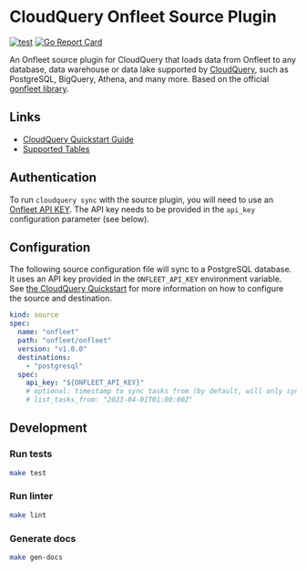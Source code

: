 # CloudQuery Onfleet Source Plugin

[![test](https://github.com/cloudquery/cq-source-onfleet/actions/workflows/test.yaml/badge.svg)](https://github.com/cloudquery/cq-source-onfleet/actions/workflows/test.yaml)
[![Go Report Card](https://goreportcard.com/badge/github.com/cloudquery/cq-source-onfleet)](https://goreportcard.com/report/github.com/cloudquery/cq-source-onfleet)

An Onfleet source plugin for CloudQuery that loads data from Onfleet to any database, data warehouse or data lake supported by [CloudQuery](https://www.cloudquery.io/), such as PostgreSQL, BigQuery, Athena, and many more. Based on the official [gonfleet library](https://github.com/onfleet/gonfleet/blob/main/LICENSE).

## Links

 - [CloudQuery Quickstart Guide](https://www.cloudquery.io/docs/quickstart)
 - [Supported Tables](docs/tables/README.md)


## Authentication

To run `cloudquery sync` with the source plugin, you will need to use an [Onfleet API KEY](https://docs.onfleet.com/reference/authentication).
The API key needs to be provided in the `api_key` configuration parameter (see below).

## Configuration

The following source configuration file will sync to a PostgreSQL database. It uses an API key provided in the `ONFLEET_API_KEY` environment variable.
See [the CloudQuery Quickstart](https://www.cloudquery.io/docs/quickstart) for more information on how to configure the source and destination.

```yaml
kind: source
spec:
  name: "onfleet"
  path: "onfleet/onfleet"
  version: "v1.0.0"
  destinations:
    - "postgresql"
  spec:
    api_key: "${ONFLEET_API_KEY}"
    # optional: timestamp to sync tasks from (by default, will only sync last 3 months of tasks)
    # list_tasks_from: "2023-04-01T01:00:00Z"
```

## Development

### Run tests

```bash
make test
```

### Run linter

```bash
make lint
```

### Generate docs

```bash
make gen-docs
```